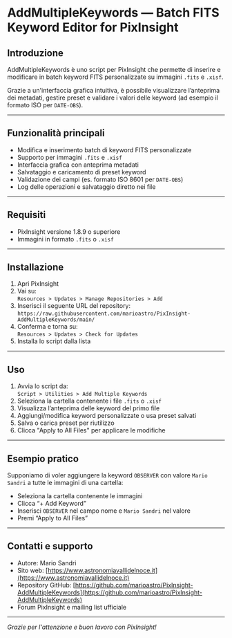 # AddMultipleKeywords — Batch FITS Keyword Editor for PixInsight

## Introduzione

AddMultipleKeywords è uno script per PixInsight che permette di inserire e modificare in batch keyword FITS personalizzate su immagini `.fits` e `.xisf`.

Grazie a un'interfaccia grafica intuitiva, è possibile visualizzare l’anteprima dei metadati, gestire preset e validare i valori delle keyword (ad esempio il formato ISO per `DATE-OBS`).

---

## Funzionalità principali

- Modifica e inserimento batch di keyword FITS personalizzate
- Supporto per immagini `.fits` e `.xisf`
- Interfaccia grafica con anteprima metadati
- Salvataggio e caricamento di preset keyword
- Validazione dei campi (es. formato ISO 8601 per `DATE-OBS`)
- Log delle operazioni e salvataggio diretto nei file

---

## Requisiti

- PixInsight versione 1.8.9 o superiore
- Immagini in formato `.fits` o `.xisf`

---

## Installazione

1. Apri PixInsight
2. Vai su:  
   `Resources > Updates > Manage Repositories > Add`
3. Inserisci il seguente URL del repository:  
   `https://raw.githubusercontent.com/marioastro/PixInsight-AddMultipleKeywords/main/`
4. Conferma e torna su:  
   `Resources > Updates > Check for Updates`
5. Installa lo script dalla lista

---

## Uso

1. Avvia lo script da:  
   `Script > Utilities > Add Multiple Keywords`
2. Seleziona la cartella contenente i file `.fits` o `.xisf`
3. Visualizza l’anteprima delle keyword del primo file
4. Aggiungi/modifica keyword personalizzate o usa preset salvati
5. Salva o carica preset per riutilizzo
6. Clicca "Apply to All Files" per applicare le modifiche

---

## Esempio pratico

Supponiamo di voler aggiungere la keyword `OBSERVER` con valore `Mario Sandri` a tutte le immagini di una cartella:

- Seleziona la cartella contenente le immagini
- Clicca “+ Add Keyword”
- Inserisci `OBSERVER` nel campo nome e `Mario Sandri` nel valore
- Premi “Apply to All Files”

---

## Contatti e supporto

- Autore: Mario Sandri  
- Sito web: [https://www.astronomiavallidelnoce.it](https://www.astronomiavallidelnoce.it)  
- Repository GitHub: [https://github.com/marioastro/PixInsight-AddMultipleKeywords](https://github.com/marioastro/PixInsight-AddMultipleKeywords)  
- Forum PixInsight e mailing list ufficiale

---

*Grazie per l'attenzione e buon lavoro con PixInsight!*

